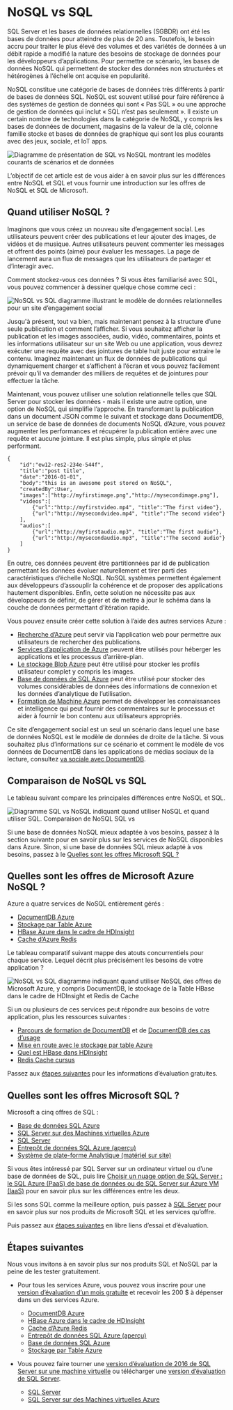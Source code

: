 <properties
    pageTitle="Quand utiliser NoSQL vs SQL | Microsoft Azure"
    description="Comparez les avantages de l’utilisation de solutions non relationnelles de NoSQL par rapport aux solutions SQL. Savoir si un des services de Microsoft Azure NoSQL ou SQL Server de mieux adaptée à votre scénario."
    keywords="sql de vs NoSQL, quand utiliser NoSQL, sql vs nosql"
    services="documentdb"
    documentationCenter=""
    authors="mimig1"
    manager="jhubbard"
    editor=""/>

<tags
    ms.service="documentdb"
    ms.workload="data-services"
    ms.tgt_pltfrm="na"
    ms.devlang="dotnet"
    ms.topic="article" 
    ms.date="06/24/2016"
    ms.author="mimig"/>

# <a name="nosql-vs-sql"></a>NoSQL vs SQL

SQL Server et les bases de données relationnelles (SGBDR) ont été les bases de données pour atteindre de plus de 20 ans. Toutefois, le besoin accru pour traiter le plus élevé des volumes et des variétés de données à un débit rapide a modifié la nature des besoins de stockage de données pour les développeurs d’applications. Pour permettre ce scénario, les bases de données NoSQL qui permettent de stocker des données non structurées et hétérogènes à l’échelle ont acquise en popularité. 

NoSQL constitue une catégorie de bases de données très différents à partir de bases de données SQL. NoSQL est souvent utilisé pour faire référence à des systèmes de gestion de données qui sont « Pas SQL » ou une approche de gestion de données qui inclut « SQL n’est pas seulement ». Il existe un certain nombre de technologies dans la catégorie de NoSQL, y compris les bases de données de document, magasins de la valeur de la clé, colonne famille stocke et bases de données de graphique qui sont les plus courants avec des jeux, sociale, et IoT apps.

![Diagramme de présentation de SQL vs NoSQL montrant les modèles courants de scénarios et de données](./media/documentdb-nosql-vs-sql/nosql-vs-sql-overview.png)

L’objectif de cet article est de vous aider à en savoir plus sur les différences entre NoSQL et SQL et vous fournir une introduction sur les offres de NoSQL et SQL de Microsoft.  

## <a name="when-to-use-nosql"></a>Quand utiliser NoSQL ?

Imaginons que vous créez un nouveau site d’engagement social. Les utilisateurs peuvent créer des publications et leur ajouter des images, de vidéos et de musique. Autres utilisateurs peuvent commenter les messages et offrent des points (aime) pour évaluer les messages. La page de lancement aura un flux de messages que les utilisateurs de partager et d’interagir avec. 

Comment stockez-vous ces données ? Si vous êtes familiarisé avec SQL, vous pouvez commencer à dessiner quelque chose comme ceci :

![NoSQL vs SQL diagramme illustrant le modèle de données relationnelles pour un site d’engagement social](./media/documentdb-nosql-vs-sql/nosql-vs-sql-social.png)

Jusqu'à présent, tout va bien, mais maintenant pensez à la structure d’une seule publication et comment l’afficher. Si vous souhaitez afficher la publication et les images associées, audio, vidéo, commentaires, points et les informations utilisateur sur un site Web ou une application, vous devrez exécuter une requête avec des jointures de table huit juste pour extraire le contenu. Imaginez maintenant un flux de données de publications qui dynamiquement charger et s’affichent à l’écran et vous pouvez facilement prévoir qu’il va demander des milliers de requêtes et de jointures pour effectuer la tâche.

Maintenant, vous pouvez utiliser une solution relationnelle telles que SQL Server pour stocker les données - mais il existe une autre option, une option de NoSQL qui simplifie l’approche. En transformant la publication dans un document JSON comme le suivant et stockage dans DocumentDB, un service de base de données de documents NoSQL d’Azure, vous pouvez augmenter les performances et récupérer la publication entière avec une requête et aucune jointure. Il est plus simple, plus simple et plus performant.

    {
        "id":"ew12-res2-234e-544f",
        "title":"post title",
        "date":"2016-01-01",
        "body":"this is an awesome post stored on NoSQL",
        "createdBy":User,
        "images":["http://myfirstimage.png","http://mysecondimage.png"],
        "videos":[
            {"url":"http://myfirstvideo.mp4", "title":"The first video"},
            {"url":"http://mysecondvideo.mp4", "title":"The second video"}
        ],
        "audios":[
            {"url":"http://myfirstaudio.mp3", "title":"The first audio"},
            {"url":"http://mysecondaudio.mp3", "title":"The second audio"}
        ]
    }

En outre, ces données peuvent être partitionnées par id de publication permettant les données évoluer naturellement et tirer parti des caractéristiques d’échelle NoSQL. NoSQL systèmes permettent également aux développeurs d’assouplir la cohérence et de proposer des applications hautement disponibles.  Enfin, cette solution ne nécessite pas aux développeurs de définir, de gérer et de mettre à jour le schéma dans la couche de données permettant d’itération rapide.

Vous pouvez ensuite créer cette solution à l’aide des autres services Azure :

- [Recherche d’Azure](https://azure.microsoft.com/services/search/) peut servir via l’application web pour permettre aux utilisateurs de rechercher des publications.
- [Services d’application de Azure](https://azure.microsoft.com/services/app-service/) peuvent être utilisés pour héberger les applications et les processus d’arrière-plan.
- [Le stockage Blob Azure](https://azure.microsoft.com/services/storage/) peut être utilisé pour stocker les profils utilisateur complet y compris les images.
- [Base de données de SQL Azure](https://azure.microsoft.com/services/sql-database/) peut être utilisé pour stocker des volumes considérables de données des informations de connexion et les données d’analytique de l’utilisation.
- [Formation de Machine Azure](https://azure.microsoft.com/services/machine-learning/) permet de développer les connaissances et intelligence qui peut fournir des commentaires sur le processus et aider à fournir le bon contenu aux utilisateurs appropriés.

Ce site d’engagement social est un seul un scénario dans lequel une base de données NoSQL est le modèle de données de droite de la tâche. Si vous souhaitez plus d’informations sur ce scénario et comment le modèle de vos données de DocumentDB dans les applications de médias sociaux de la lecture, consultez [va sociale avec DocumentDB](documentdb-social-media-apps.md). 

## <a name="nosql-vs-sql-comparison"></a>Comparaison de NoSQL vs SQL

Le tableau suivant compare les principales différences entre NoSQL et SQL. 

![Diagramme SQL vs NoSQL indiquant quand utiliser NoSQL et quand utiliser SQL. Comparaison de NoSQL SQL vs](./media/documentdb-nosql-vs-sql/nosql-vs-sql-comparison.png)

Si une base de données NoSQL mieux adaptée à vos besoins, passez à la section suivante pour en savoir plus sur les services de NoSQL disponibles dans Azure. Sinon, si une base de données SQL mieux adapté à vos besoins, passez à le [Quelles sont les offres Microsoft SQL ?](#what-are-the-microsoft-sql-offerings)

## <a name="what-are-the-microsoft-azure-nosql-offerings"></a>Quelles sont les offres de Microsoft Azure NoSQL ?

Azure a quatre services de NoSQL entièrement gérés : 

- [DocumentDB Azure](https://azure.microsoft.com/services/documentdb/)
- [Stockage par Table Azure](https://azure.microsoft.com/services/storage/)
- [HBase Azure dans le cadre de HDInsight](https://azure.microsoft.com/services/hdinsight/)
- [Cache d’Azure Redis](https://azure.microsoft.com/services/cache/)

Le tableau comparatif suivant mappe des atouts concurrentiels pour chaque service. Lequel décrit plus précisément les besoins de votre application ? 

![NoSQL vs SQL diagramme indiquant quand utiliser NoSQL des offres de Microsoft Azure, y compris DocumentDB, le stockage de la Table HBase dans le cadre de HDInsight et Redis de Cache](./media/documentdb-nosql-vs-sql/nosql-vs-sql-documentdb-storage-hbase-hdinsight-redis-cache.png)

Si un ou plusieurs de ces services peut répondre aux besoins de votre application, plus les ressources suivantes : 

- [Parcours de formation de DocumentDB](https://azure.microsoft.com/documentation/learning-paths/documentdb/) et de [DocumentDB des cas d’usage](documentdb-use-cases.md)
- [Mise en route avec le stockage par table Azure](../storage/storage-dotnet-how-to-use-tables.md)
- [Quel est HBase dans HDInsight](../hdinsight/hdinsight-hbase-overview.md)
- [Redis Cache cursus](https://azure.microsoft.com/documentation/learning-paths/redis-cache/)

Passez aux [étapes suivantes](#next-steps) pour les informations d’évaluation gratuites.

## <a name="what-are-the-microsoft-sql-offerings"></a>Quelles sont les offres Microsoft SQL ?

Microsoft a cinq offres de SQL : 

- [Base de données SQL Azure](https://azure.microsoft.com/services/sql-database/)
- [SQL Server sur des Machines virtuelles Azure](https://azure.microsoft.com/services/virtual-machines/sql-server/)
- [SQL Server](https://www.microsoft.com/server-cloud/products/sql-server-2016/)
- [Entrepôt de données SQL Azure (aperçu)](https://azure.microsoft.com/services/sql-data-warehouse/)
- [Système de plate-forme Analytique (matériel sur site)](https://www.microsoft.com/en-us/server-cloud/products/analytics-platform-system/)

Si vous êtes intéressé par SQL Server sur un ordinateur virtuel ou d’une base de données de SQL, puis lire [Choisir un nuage option de SQL Server : le SQL Azure (PaaS) de base de données ou de SQL Server sur Azure VM (IaaS)](../sql-database/sql-database-paas-vs-sql-server-iaas.md) pour en savoir plus sur les différences entre les deux.

Si les sons SQL comme la meilleure option, puis passez à [SQL Server](https://www.microsoft.com/server-cloud/products/) pour en savoir plus sur nos produits de Microsoft SQL et les services qu’offre.

Puis passez aux [étapes suivantes](#next-steps) en libre liens d’essai et d’évaluation.

## <a name="next-steps"></a>Étapes suivantes

Nous vous invitons à en savoir plus sur nos produits SQL et NoSQL par la peine de les tester gratuitement. 

- Pour tous les services Azure, vous pouvez vous inscrire pour une [version d’évaluation d’un mois gratuite](https://azure.microsoft.com/pricing/free-trial/) et recevoir les 200 $ à dépenser dans un des services Azure.
    - [DocumentDB Azure](https://azure.microsoft.com/services/documentdb/)
    - [HBase Azure dans le cadre de HDInsight](https://azure.microsoft.com/services/hdinsight/)
    - [Cache d’Azure Redis](https://azure.microsoft.com/services/cache/)
    - [Entrepôt de données SQL Azure (aperçu)](https://azure.microsoft.com/services/sql-data-warehouse/)
    - [Base de données SQL Azure](https://azure.microsoft.com/services/sql-database/)
    - [Stockage par Table Azure](https://azure.microsoft.com/services/storage/)

- Vous pouvez faire tourner une [version d’évaluation de 2016 de SQL Server sur une machine virtuelle](https://azure.microsoft.com/marketplace/partners/microsoft/sqlserver2016ctp33evaluationwindowsserver2012r2/) ou télécharger une [version d’évaluation de SQL Server](https://www.microsoft.com/en-us/evalcenter/evaluate-sql-server-2016).
    - [SQL Server](https://www.microsoft.com/server-cloud/products/sql-server-2016/)
    - [SQL Server sur des Machines virtuelles Azure](https://azure.microsoft.com/services/virtual-machines/sql-server/)

